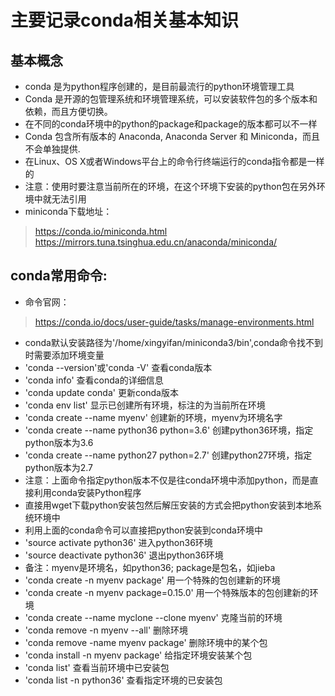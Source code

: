 # 主要记录conda相关基本知识


## 基本概念
* conda 是为python程序创建的，是目前最流行的python环境管理工具
* Conda 是开源的包管理系统和环境管理系统，可以安装软件包的多个版本和依赖，而且方便切换。
* 在不同的conda环境中的python的package和package的版本都可以不一样
* Conda 包含所有版本的 Anaconda, Anaconda Server 和 Miniconda，而且不会单独提供.
* 在Linux、OS X或者Windows平台上的命令行终端运行的conda指令都是一样的
* 注意：使用时要注意当前所在的环境，在这个环境下安装的python包在另外环境中就无法引用
* miniconda下载地址：

> https://conda.io/miniconda.html
> https://mirrors.tuna.tsinghua.edu.cn/anaconda/miniconda/

	
## conda常用命令:
* 命令官网：

> https://conda.io/docs/user-guide/tasks/manage-environments.html
* conda默认安装路径为'/home/xingyifan/miniconda3/bin',conda命令找不到时需要添加环境变量
* 'conda --version'或'conda -V' 查看conda版本
* 'conda info' 查看conda的详细信息
* 'conda update conda' 更新conda版本
* 'conda env list' 显示已创建所有环境，标注的为当前所在环境
* 'conda create --name myenv' 创建新的环境，myenv为环境名字
* 'conda create --name python36 python=3.6' 创建python36环境，指定python版本为3.6
* 'conda create --name python27 python=2.7' 创建python27环境，指定python版本为2.7
* 注意：上面命令指定python版本不仅是往conda环境中添加python，而是直接利用conda安装Python程序
* 直接用wget下载python安装包然后解压安装的方式会把python安装到本地系统环境中
* 利用上面的conda命令可以直接把python安装到conda环境中
* 'source activate python36' 进入python36环境
* 'source deactivate python36' 退出python36环境
* 备注：myenv是环境名，如python36; package是包名，如jieba
* 'conda create -n myenv package' 用一个特殊的包创建新的环境
* 'conda create -n myenv package=0.15.0' 用一个特殊版本的包创建新的环境
* 'conda create --name myclone --clone myenv' 克隆当前的环境
* 'conda remove -n myenv --all' 删除环境
* 'conda remove -name myenv package' 删除环境中的某个包
* 'conda install -n myenv package' 给指定环境安装某个包
* 'conda list' 查看当前环境中已安装包
* 'conda list -n python36' 查看指定环境的已安装包
